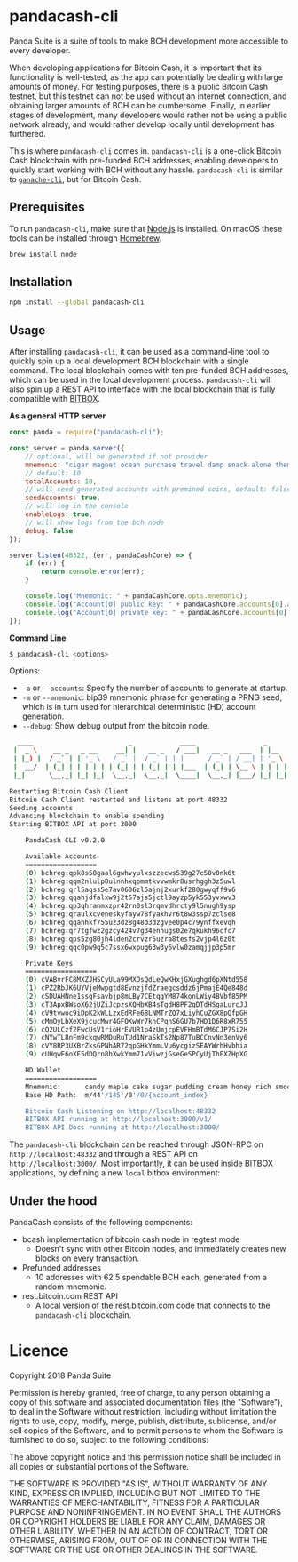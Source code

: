 # pandacash-cli
Panda Suite is a suite of tools to make BCH development more accessible to every developer.

When developing applications for Bitcoin Cash, it is important that its functionality is well-tested, as the app can potentially be dealing with large amounts of money. For testing purposes, there is a public Bitcoin Cash testnet, but this testnet can not be used without an internet connection, and obtaining larger amounts of BCH can be cumbersome. Finally, in earlier stages of development, many developers would rather not be using a public network already, and would rather develop locally until development has furthered.

This is where `pandacash-cli` comes in. `pandacash-cli` is a one-click Bitcoin Cash blockchain with pre-funded BCH addresses, enabling developers to quickly start working with BCH without any hassle. `pandacash-cli` is similar to [`ganache-cli`](https://github.com/trufflesuite/ganache-cli), but for Bitcoin Cash.

## Prerequisites
To run `pandacash-cli`, make sure that [Node.js](https://nodejs.org/) is installed.
On macOS these tools can be installed through [Homebrew](https://brew.sh/).
```bash
brew install node
```

## Installation
```bash
npm install --global pandacash-cli
```

## Usage
After installing `pandacash-cli`, it can be used as a command-line tool to quickly spin up a local development BCH blockchain with a single command. The local blockchain comes with ten pre-funded BCH addresses, which can be used in the local development process. `pandacash-cli` will also spin up a REST API to interface with the local blockchain that is fully compatible with [BITBOX](https://developer.bitcoin.com/bitbox/).

**As a general HTTP server**
```js
const panda = require("pandacash-cli");

const server = panda.server({
    // optional, will be generated if not provider
    mnemonic: "cigar magnet ocean purchase travel damp snack alone theme budget wagon wrong"
    // default: 10
    totalAccounts: 10,
    // will seed generated accounts with premined coins, default: false
    seedAccounts: true,
    // will log in the console
    enableLogs: true,
    // will show logs from the bch node
    debug: false
});

server.listen(48322, (err, pandaCashCore) => {
    if (err) {
        return console.error(err);
    }

    console.log("Mnemonic: " + pandaCashCore.opts.mnemonic);
    console.log("Account[0] public key: " + pandaCashCore.accounts[0].address);
    console.log("Account[0] private key: " + pandaCashCore.accounts[0].privateKeyWIF);
});
```

**Command Line**
```bash
$ pandacash-cli <options>
```


Options:
* `-a` or `--accounts`: Specify the number of accounts to generate at startup.
* `-m` or `--mnemonic`: bip39 mnemonic phrase for generating a PRNG seed, which is in turn used for hierarchical deterministic (HD) account generation.
* `--debug`: Show debug output from the bitcoin node.

```bash
  ____                        _            ____                 _
 |  _ \    __ _   _ __     __| |   __ _   / ___|   __ _   ___  | |__
 | |_) |  / _` | | '_ \   / _` |  / _` | | |      / _` | / __| | '_ \
 |  __/  | (_| | | | | | | (_| | | (_| | | |___  | (_| | \__ \ | | | |
 |_|      \__,_| |_| |_|  \__,_|  \__,_|  \____|  \__,_| |___/ |_| |_|

Restarting Bitcoin Cash Client
Bitcoin Cash Client restarted and listens at port 48332
Seeding accounts
Advancing blockchain to enable spending
Starting BITBOX API at port 3000

    PandaCash CLI v0.2.0

    Available Accounts
    ==================
    (0) bchreg:qpk8s58gaal6gwhvyulxszzecws539g27c50v0nk6t
    (1) bchreg:qqm2nlulp8ulnnhxqpmmtkvvwmkr8usrhggh3z5uwl
    (2) bchreg:qrl5aqss5e7av0606zl5ajnj2xurkf280gwyqff9v6
    (3) bchreg:qqahjdfalxw9j2t57ajs5jctl9ayzp5yk553yvxwv3
    (4) bchreg:qp3qhranmxzpr42rn0sl3rqmvdhrcty9l5nugh9ysp
    (5) bchreg:qraulxcveneskyfayw78fyaxhvr6t8w3ssp7zclse8
    (6) bchreg:qqahhkf755uz3dz8g48d3dzgvee0p4c79ynffxevqh
    (7) bchreg:qr7tgfwz2gzcy424v7g34enhugs02e7qkukh96cfc7
    (8) bchreg:qps5zg80jh4lden2crvzr5uzra8tesfs2vjp4l6z0t
    (9) bchreg:qqc0pw9q5c7ssx6wxpug63w3y6vlw0zamqjjp3p5mr

    Private Keys
    ==================
    (0) cVABvrFC8MXZJHSCyULa99MXDsQdLeQwKHxjGXughgd6pXNtd558
    (1) cPZ2RbJK6UYVjeMwpgtd8EvnzjfdZraegcsddz6jPmajE4Qe848d
    (2) cSDUAHNne1ssgFsavbjp8mLBy7CEtqgYM874konLWiy4BVbf85PM
    (3) cT3ApxBWsoX62jUZiJcpzsXQHbXB4sTgdH8PF2qDTdHSgaLurcJJ
    (4) cV9tvwoc9iDpK2kWLLzxEdRFe68LNMTrZQ7xLiyhCuZGX8pQfpGH
    (5) cMmQyLbXeX9jcucMwr4GFQKwWr7knCPqnS6GU7b7HD1D6R8xR755
    (6) cQ2ULCzf2FwcUsV1rioHrEVUR1p4zUmjcpEVFHmBTdM6CJP7Si2H
    (7) cNYwTL8nFm9ckqwRMDuRuTUd1NraSkTs2Np87TuBCCnvNn3enVy6
    (8) cVY8RP3UXBrZksGPNhAR72qpGHkYmmLVu6ycgizSEAYWrhHvbhia
    (9) cUHqwE6oXE5dDQrn8bXwkYmm71vViwzjGseGeSPCyUjThEXZHpXG

    HD Wallet
    ==================
    Mnemonic:      candy maple cake sugar pudding cream honey rich smooth crumble sweet treat
    Base HD Path:  m/44'/145'/0'/0/{account_index}

    Bitcoin Cash Listening on http://localhost:48332
    BITBOX API running at http://localhost:3000/v1/
    BITBOX API Docs running at http://localhost:3000/
```

The `pandacash-cli` blockchain can be reached through JSON-RPC on `http://localhost:48332` and through a REST API on `http://localhost:3000/`. Most importantly, it can be used inside BITBOX applications, by defining a new `local` bitbox environment:

## Under the hood
PandaCash consists of the following components:
* bcash implementation of bitcoin cash node in regtest mode
  * Doesn't sync with other Bitcoin nodes, and immediately creates new blocks on every transaction.
* Prefunded addresses
  * 10 addresses with 62.5 spendable BCH each, generated from a random mnemonic.
* rest.bitcoin.com REST API
  * A local version of the rest.bitcoin.com code that connects to the `pandacash-cli` blockchain.

# Licence
Copyright 2018 Panda Suite

Permission is hereby granted, free of charge, to any person obtaining a copy of this software and associated documentation files (the "Software"), to deal in the Software without restriction, including without limitation the rights to use, copy, modify, merge, publish, distribute, sublicense, and/or sell copies of the Software, and to permit persons to whom the Software is furnished to do so, subject to the following conditions:

The above copyright notice and this permission notice shall be included in all copies or substantial portions of the Software.

THE SOFTWARE IS PROVIDED "AS IS", WITHOUT WARRANTY OF ANY KIND, EXPRESS OR IMPLIED, INCLUDING BUT NOT LIMITED TO THE WARRANTIES OF MERCHANTABILITY, FITNESS FOR A PARTICULAR PURPOSE AND NONINFRINGEMENT. IN NO EVENT SHALL THE AUTHORS OR COPYRIGHT HOLDERS BE LIABLE FOR ANY CLAIM, DAMAGES OR OTHER LIABILITY, WHETHER IN AN ACTION OF CONTRACT, TORT OR OTHERWISE, ARISING FROM, OUT OF OR IN CONNECTION WITH THE SOFTWARE OR THE USE OR OTHER DEALINGS IN THE SOFTWARE.
